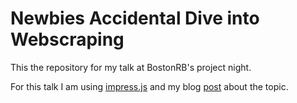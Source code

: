 # Newbies Accidental Dive into Webscraping

This the repository for my talk at BostonRB's project night.

For this talk I am using [impress.js][1] and my blog [post][2] about the topic.

[1]:https://github.com/bartaz/impress.js/
[2]:http://dirhuynh.github.io/2013/10/16/accidental-dive-into-ruby-powered-webscraping.html
